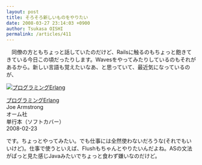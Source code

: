 ```yaml
---
layout: post
title: そろそろ新しいものをやりたい
date: 2008-03-27 23:14:03 +0900
author: Tsukasa OISHI
permalink: /articles/411
---
```



　同僚の方ともちょっと話していたのだけど、Railsに触るのもちょっと飽きてきている今日この頃だったりします。Wavesをやってみたりしているのもそれがあるから。新しい言語も覚えたいなあ、と思っていて、最近気になっているのが、  

 [![プログラミングErlang](https://images-na.ssl-images-amazon.com/images/I/51bZh24YhqL._SL160_.jpg "プログラミングErlang")](http://www.amazon.co.jp/%E3%83%97%E3%83%AD%E3%82%B0%E3%83%A9%E3%83%9F%E3%83%B3%E3%82%B0Erlang-Joe-Armstrong/dp/4274067149%3FSubscriptionId%3DAKIAIKJECTBTL3JTYTKA%26tag%3Dkaeruspoon-22%26linkCode%3Dxm2%26camp%3D2025%26creative%3D165953%26creativeASIN%3D4274067149)  

 [プログラミングErlang](http://www.amazon.co.jp/%E3%83%97%E3%83%AD%E3%82%B0%E3%83%A9%E3%83%9F%E3%83%B3%E3%82%B0Erlang-Joe-Armstrong/dp/4274067149%3FSubscriptionId%3DAKIAIKJECTBTL3JTYTKA%26tag%3Dkaeruspoon-22%26linkCode%3Dxm2%26camp%3D2025%26creative%3D165953%26creativeASIN%3D4274067149)  
Joe Armstrong  
オーム社  
単行本（ソフトカバー）  
2008-02-23  

です。ちょっとやってみたい。でも仕事には全然使わないだろうな(それでもいいけど)。仕事で使うといえば、Flushもちゃんとやりたいんだよね。ASの文法がぱっと見た感じJavaみたいでちょっと食わず嫌いなのだけど。  
